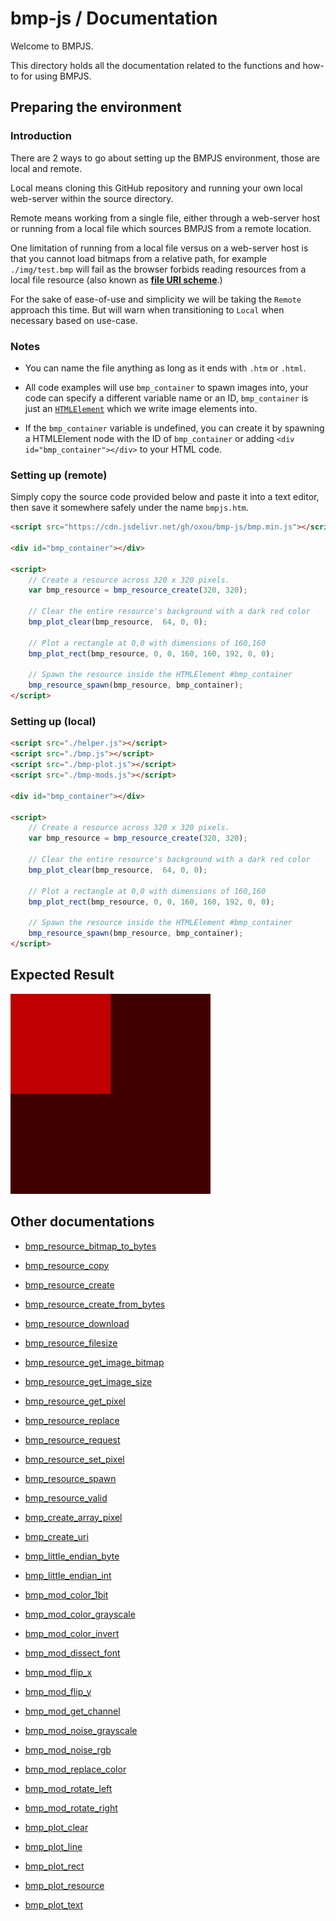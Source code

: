 # bmp-js / Documentation

Welcome to BMPJS.

This directory holds all the documentation related to the functions and how-to for using BMPJS.

## Preparing the environment

### Introduction

There are 2 ways to go about setting up the BMPJS environment, those are local and remote.

Local means cloning this GitHub repository and running your own local web-server within the source directory.

Remote means working from a single file, either through a web-server host or running from a local file which sources BMPJS from a remote location.

One limitation of running from a local file versus on a web-server host is that you cannot load bitmaps from a relative path, for example `./img/test.bmp` will fail as the browser forbids reading resources from a local file resource (also known as [**file URI scheme**](https://en.wikipedia.org/wiki/File_URI_scheme).)

For the sake of ease-of-use and simplicity we will be taking the `Remote` approach this time. But will warn when transitioning to `Local` when necessary based on use-case.

### Notes

- You can name the file anything as long as it ends with `.htm` or `.html`.

- All code examples will use `bmp_container` to spawn images into, your code can specify a different variable name or an ID, `bmp_container` is just an [`HTMLElement`](https://developer.mozilla.org/en-US/docs/Web/API/HTMLElement) which we write image elements into.

- If the `bmp_container` variable is undefined, you can create it by spawning a HTMLElement node with the ID of `bmp_container` or adding `<div id="bmp_container"></div>` to your HTML code.

### Setting up (remote)

Simply copy the source code provided below and paste it into a text editor, then save it somewhere safely under the name `bmpjs.htm`.

```html
<script src="https://cdn.jsdelivr.net/gh/oxou/bmp-js/bmp.min.js"></script>

<div id="bmp_container"></div>

<script>
    // Create a resource across 320 x 320 pixels.
    var bmp_resource = bmp_resource_create(320, 320);

    // Clear the entire resource's background with a dark red color
    bmp_plot_clear(bmp_resource,  64, 0, 0);

    // Plot a rectangle at 0,0 with dimensions of 160,160
    bmp_plot_rect(bmp_resource, 0, 0, 160, 160, 192, 0, 0);

    // Spawn the resource inside the HTMLElement #bmp_container
    bmp_resource_spawn(bmp_resource, bmp_container);
</script>
```

### Setting up (local)

```html
<script src="./helper.js"></script>
<script src="./bmp.js"></script>
<script src="./bmp-plot.js"></script>
<script src="./bmp-mods.js"></script>

<div id="bmp_container"></div>

<script>
    // Create a resource across 320 x 320 pixels.
    var bmp_resource = bmp_resource_create(320, 320);

    // Clear the entire resource's background with a dark red color
    bmp_plot_clear(bmp_resource,  64, 0, 0);

    // Plot a rectangle at 0,0 with dimensions of 160,160
    bmp_plot_rect(bmp_resource, 0, 0, 160, 160, 192, 0, 0);

    // Spawn the resource inside the HTMLElement #bmp_container
    bmp_resource_spawn(bmp_resource, bmp_container);
</script>
```

## Expected Result

![expected-result](./img/001.png)

## Other documentations
- [bmp_resource_bitmap_to_bytes](./bmp-resource-bitmap-to-bytes.md)
- [bmp_resource_copy](./bmp-resource-copy.md)
- [bmp_resource_create](./bmp-resource-create.md)
- [bmp_resource_create_from_bytes](./bmp-resource-create-from-bytes.md)
- [bmp_resource_download](./bmp-resource-download.md)
- [bmp_resource_filesize](./bmp-resource-filesize.md)
- [bmp_resource_get_image_bitmap](./bmp-resource-get-image-bitmap.md)
- [bmp_resource_get_image_size](./bmp-resource-get-image-size.md)
- [bmp_resource_get_pixel](./bmp-resource-get-pixel.md)
- [bmp_resource_replace](./bmp-resource-replace.md)
- [bmp_resource_request](./bmp-resource-request.md)
- [bmp_resource_set_pixel](./bmp-resource-set-pixel.md)
- [bmp_resource_spawn](./bmp-resource-spawn.md)
- [bmp_resource_valid](./bmp-resource-valid.md)

- [bmp_create_array_pixel](./bmp-create-array-pixel.md)
- [bmp_create_uri](./bmp-create-uri.md)

- [bmp_little_endian_byte](./bmp-little-endian-byte.md)
- [bmp_little_endian_int](./bmp-little-endian-int.md)

- [bmp_mod_color_1bit](./bmp-mod-color-1bit.md)
- [bmp_mod_color_grayscale](./bmp-mod-color-grayscale.md)
- [bmp_mod_color_invert](./bmp-mod-color-invert.md)
- [bmp_mod_dissect_font](./bmp-mod-dissect-font.md)
- [bmp_mod_flip_x](./bmp-mod-flip-x.md)
- [bmp_mod_flip_y](./bmp-mod-flip-y.md)
- [bmp_mod_get_channel](./bmp-mod-get-channel.md)
- [bmp_mod_noise_grayscale](./bmp-mod-noise-grayscale.md)
- [bmp_mod_noise_rgb](./bmp-mod-noise-rgb.md)
- [bmp_mod_replace_color](./bmp-mod-replace-color.md)
- [bmp_mod_rotate_left](./bmp-mod-rotate-left.md)
- [bmp_mod_rotate_right](./bmp-mod-rotate-right.md)

- [bmp_plot_clear](./bmp-plot-clear.md)
- [bmp_plot_line](./bmp-plot-line.md)
- [bmp_plot_rect](./bmp-plot-rect.md)
- [bmp_plot_resource](./bmp-plot-resource.md)
- [bmp_plot_text](./bmp-plot-text.md)
